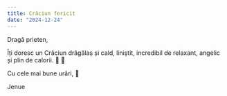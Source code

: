 ```yaml
---
title: Crăciun fericit
date: "2024-12-24"
---
```


Dragă prieten,

Îți doresc un Crăciun  drăgălaș și cald,  liniștit, incredibil de relaxant, angelic și plin de calorii. 🍫 🎄

Cu cele mai bune urări, 🥰

Jenue
